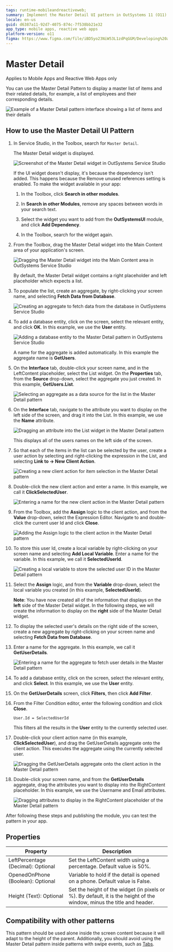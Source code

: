 ```yaml
---
tags: runtime-mobileandreactiveweb;  
summary: Implement the Master Detail UI pattern in OutSystems 11 (O11) for item-detail display in apps.
locale: en-us
guid: d6387a11-92d7-4075-874c-7f538bb21e32
app_type: mobile apps, reactive web apps
platform-version: o11
figma: https://www.figma.com/file/iBD5yo23NiW53L1zdPqGGM/Developing%20an%20Application?node-id=201:47
---
```


# Master Detail

<div class="info" markdown="1">

Applies to Mobile Apps and Reactive Web Apps only

</div>

You can use the Master Detail Pattern to display a master list of items and their related details, for example, a list of employees and their corresponding details.

![Example of a Master Detail pattern interface showing a list of items and their details](images/masterdetail-2.png "Master Detail Pattern Example")

## How to use the Master Detail UI Pattern

1. In Service Studio, in the Toolbox, search for `Master Detail`.

    The Master Detail widget is displayed.

    ![Screenshot of the Master Detail widget in OutSystems Service Studio](images/masterdetail-5-ss.png "Master Detail Widget in Service Studio")
    
    If the UI widget doesn't display, it's because the dependency isn't added. This happens because the Remove unused references setting is enabled. To make the widget available in your app:

    1. In the Toolbox, click **Search in other modules**.

    1. In **Search in other Modules**, remove any spaces between words in your search text.
    
    1. Select the widget you want to add from the **OutSystemsUI** module, and click **Add Dependency**. 
    
    1. In the Toolbox, search for the widget again.

1. From the Toolbox, drag the Master Detail widget into the Main Content area of your application's screen.

    ![Dragging the Master Detail widget into the Main Content area in OutSystems Service Studio](images/masterdetail-1-ss.png "Dragging Master Detail Widget")

    By default, the Master Detail widget contains a right placeholder and left placeholder which expects a list.

1. To populate the list, create an aggregate, by right-clicking your screen name, and selecting **Fetch Data from Database**.

    ![Creating an aggregate to fetch data from the database in OutSystems Service Studio](images/masterdetail-13-ss.png "Creating an Aggregate")

1. To add a database entity, click on the screen, select the relevant entity, and click **OK**. In this example, we use the **User** entity.

    ![Adding a database entity to the Master Detail pattern in OutSystems Service Studio](images/masterdetail-3-ss.png "Adding a Database Entity")

    A name for the aggregate is added automatically. In this example the aggregate name is **GetUsers**.

1. On the **Interface** tab, double-click your screen name, and in the LeftContent placeholder, select the List widget. On the **Properties** tab, from the **Source** drop-down, select the aggregate you just created. In this example, **GetUsers.List**.

    ![Selecting an aggregate as a data source for the list in the Master Detail pattern](images/masterdetail-4-ss.png "Selecting an Aggregate")

1. On the **Interface** tab, navigate to the attribute you want to display on the left side of the screen, and drag it into the List. In this example, we use the **Name** attribute.

    ![Dragging an attribute into the List widget in the Master Detail pattern](images/masterdetail-14-ss.png "Dragging Attribute into List")

    This displays all of the users names on the left side of the screen.

1. So that each of the items in the list can be selected by the user, create a user action by selecting and right-clicking the expression in the List, and selecting **Link to -> New Client Action**.  

    ![Creating a new client action for item selection in the Master Detail pattern](images/masterdetail-6-ss.png "Creating a Client Action")

1. Double-click the new client action and enter a name. In this example, we call it **ClickSelectedUser**.

    ![Entering a name for the new client action in the Master Detail pattern](images/masterdetail-7-ss.png "Naming the Client Action")

1. From the Toolbox, add the **Assign** logic to the client action, and from the  **Value** drop-down, select the Expression Editor. Navigate to and double-click the current user Id and click **Close**.

    ![Adding the Assign logic to the client action in the Master Detail pattern](images/masterdetail-8-ss.png "Adding Assign Logic to Client Action")

1. To store this user Id, create a local variable by right-clicking on your screen name and selecting **Add Local Variable**. Enter a name for the variable. In this example, we call it **SelectedUserId**.

    ![Creating a local variable to store the selected user ID in the Master Detail pattern](images/masterdetail-9-ss.png "Creating a Local Variable")

1. Select the **Assign** logic, and from the **Variable** drop-down, select the local variable you created (in this example, **SelectedUserId**).

    **Note**: You have now created all of the information that displays on the **left** side of the Master Detail widget. In the following steps, we will create the information to display on the **right** side of the Master Detail widget.

1. To display the selected user's details on the right side of the screen, create a new aggregate by right-clicking on your screen name and selecting **Fetch Data from Database**.

1. Enter a name for the aggregate. In this example, we call it **GetUserDetails**.

    ![Entering a name for the aggregate to fetch user details in the Master Detail pattern](images/masterdetail-11-ss.png "Naming the Aggregate for User Details")

1. To add a database entity, click on the screen, select the relevant entity, and click **Select**. In this example, we use the **User** entity.

1. On the **GetUserDetails** screen, click **Filters**, then click **Add Filter**.

1. From the Filter Condition editor, enter the following condition and click **Close**.

    `User.Id = SelectedUserId`

    This filters all the results in the **User** entity to the currently selected user.

1. Double-click your client action name (in this example, **ClickSelectedUser**), and drag the GetUserDetails aggregate onto the client action. This executes the aggregate using the currently selected user.

    ![Dragging the GetUserDetails aggregate onto the client action in the Master Detail pattern](images/masterdetail-10-ss.png "Dragging GetUserDetails Aggregate")

1. Double-click your screen name, and from the **GetUserDetails** aggregate, drag the attributes you want to display into the RightContent placeholder. In this example, we use the Username and Email attributes.

    ![Dragging attributes to display in the RightContent placeholder of the Master Detail pattern](images/masterdetail-12-ss.png "Dragging Attributes for Display")

After following these steps and publishing the module, you can test the pattern in your app. 

## Properties

| Property                           | Description                                                                                                            |
|------------------------------------|------------------------------------------------------------------------------------------------------------------------|
| LeftPercentage (Decimal): Optional | Set the LeftContent width using a percentage. Default value is 50%.                                                    |
| OpenedOnPhone (Boolean): Optional  | Variable to hold if the detail is opened on a phone. Default value is False.                                           |
| Height (Text): Optional            | Set the height of the widget (in pixels or %). By default, it is the height of the window, minus the title and header. |

## Compatibility with other patterns

This pattern should be used alone inside the screen content because it will adapt to the height of the parent. Additionally, you should avoid using the Master Detail pattern inside patterns with swipe events, such as [Tabs](<../navigation/tabs.md>).
